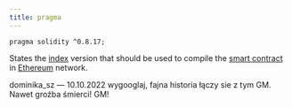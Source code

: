 ```yaml
---
title: pragma
---
```


```solidity
pragma solidity ^0.8.17;
```

States the [index](/knowledge/Web3/solidity/index.md) version that should be used to compile the [smart contract](/knowledge/Web3/smart-contracts.md) in [Ethereum](/Ethereum) network.

dominika_sz — 10.10.2022
wygooglaj, fajna historia łączy sie z tym GM. Nawet groźba śmierci!
GM!
